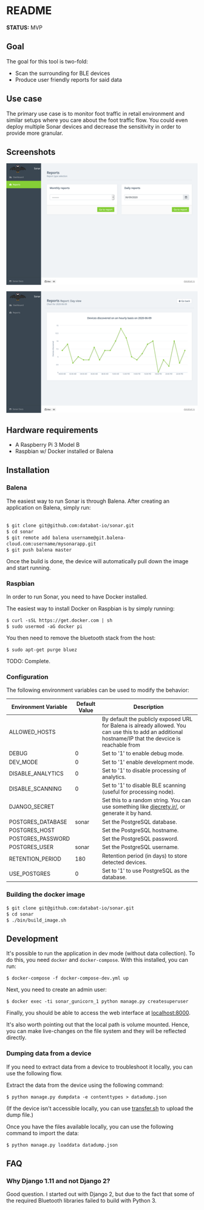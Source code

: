 # README

**STATUS:** MVP

## Goal

The goal for this tool is two-fold:

 * Scan the surrounding for BLE devices
 * Produce user friendly reports for said data

## Use case

The primary use case is to monitor foot traffic in retail environment and similar setups where you care about the foot traffic flow. You could even deploy multiple Sonar devices and decrease the sensitivity in order to provide more granular.

## Screenshots

![Overview](/img/sonar_date_picker.png?raw=true)

![Daily View](/img/sonar_daily_view.png?raw=true)


## Hardware requirements

 * A Raspberry Pi 3 Model B
 * Raspbian w/ Docker installed or Balena

## Installation

### Balena

The easiest way to run Sonar is through Balena. After creating an application on Balena, simply run:

```

$ git clone git@github.com:databat-io/sonar.git
$ cd sonar
$ git remote add balena username@git.balena-cloud.com:username/mysonarapp.git
$ git push balena master
```

Once the build is done, the device will automatically pull down the image and start running.


### Raspbian

In order to run Sonar, you need to have Docker installed.

The easiest way to install Docker on Raspbian is by simply running:

```
$ curl -sSL https://get.docker.com | sh
$ sudo usermod -aG docker pi
```

You then need to remove the bluetooth stack from the host:

```
$ sudo apt-get purge bluez
```
TODO: Complete.


### Configuration

The following environment variables can be used to modify the behavior:

| Environment Variable | Default Value | Description                                                                                                                                             |
| -------------        | ------------  | -----                                                                                                                                                   |
| ALLOWED_HOSTS        |               | By default the publicly exposed URL for Balena is already allowed. You can use this to add an additional hostname/IP that the devcice is reachable from |
| DEBUG                | 0             | Set to '1' to enable debug mode.                                                                                                                        |
| DEV_MODE             | 0             | Set to '1' enable development mode.                                                                                                                     |
| DISABLE_ANALYTICS    | 0             | Set to '1' to disable processing of analytics.                                                                                                          |
| DISABLE_SCANNING     | 0             | Set to '1' to disable BLE scanning (useful for processing node).                                                                                        |
| DJANGO_SECRET        |               | Set this to a random string. You can use something like [djecrety.ir/](https://djecrety.ir), or generate it by hand.                                    |
| POSTGRES_DATABASE    | sonar         | Set the PostgreSQL database.                                                                                                                            |
| POSTGRES_HOST        |               | Set the PostgreSQL hostname.                                                                                                                            |
| POSTGRES_PASSWORD    |               | Set the PostgreSQL password.                                                                                                                            |
| POSTGRES_USER        | sonar         | Set the PostgreSQL username.                                                                                                                            |
| RETENTION_PERIOD     | 180           | Retention period (in days) to store detected devices.                                                                                                   |
| USE_POSTGRES         | 0             | Set to '1' to use PostgreSQL as the database.                                                                                                           |

### Building the docker image

```
$ git clone git@github.com:databat-io/sonar.git
$ cd sonar
$ ./bin/build_image.sh
```


## Development

It's possible to run the application in dev mode (without data collection). To do this, you need `docker` and `docker-compose`. With this installed, you can run:

```
$ docker-compose -f docker-compose-dev.yml up
```

Next, you need to create an admin user:

```
$ docker exec -ti sonar_gunicorn_1 python manage.py createsuperuser
```

Finally, you should be able to access the web interface at [localhost:8000](http://localhost:8000).

It's also worth pointing out that the local path is volume mounted. Hence, you can make live-changes on the file system and they will be reflected directly.

### Dumping data from a device

If you need to extract data from a device to troubleshoot it locally, you can use the following flow.

Extract the data from the device using the following command:

```
$ python manage.py dumpdata -e contenttypes > datadump.json
```

(If the device isn't accessible locally, you can use [transfer.sh](https://www.transfer.sh) to upload the dump file.)

Once you have the files available locally, you can use the following command to import the data:

```
$ python manage.py loaddata datadump.json
```

## FAQ

### Why Django 1.11 and not Django 2?

Good question. I started out with Django 2, but due to the fact that some of the required Bluetooth libraries failed to build with Python 3.
